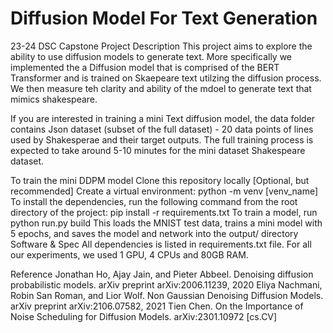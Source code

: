 # Diffusion Model For Text Generation
23-24 DSC Capstone Project Description
This project aims to explore the ability to use diffusion models to generate text. More specifically we implemented the a Diffusion model that is comprised of the BERT Transformer and is trained on Skaepeare text utilzing the diffusion process. We then measure teh clarity and ability of the mdoel to generate text that mimics shakespeare.

If you are interested in training a mini Text diffusion model, the data folder contains Json dataset (subset of the full dataset) - 20 data points of lines used by Shakesperae and their target outputs. The full training process is expected to take around 5-10 minutes  for the mini dataset Shakespeare dataset.

To train the mini DDPM model
Clone this repository locally
[Optional, but recommended] Create a virtual environment: python -m venv [venv_name]
To install the dependencies, run the following command from the root directory of the project: pip install -r requirements.txt
To train a model, run python run.py build
This loads the MNIST test data, trains a mini model with 5 epochs, and saves the model and network into the output/ directory
Software & Spec
All dependencies is listed in requirements.txt file. For all our experiments, we used 1 GPU, 4 CPUs and 80GB RAM.

Reference
Jonathan Ho, Ajay Jain, and Pieter Abbeel. Denoising diffusion probabilistic models. arXiv preprint arXiv:2006.11239, 2020
Eliya Nachmani, Robin San Roman, and Lior Wolf. Non Gaussian Denoising Diffusion Models. arXiv preprint arXiv:2106.07582, 2021
Tien Chen. On the Importance of Noise Scheduling for Diffusion Models. arXiv:2301.10972 [cs.CV]
